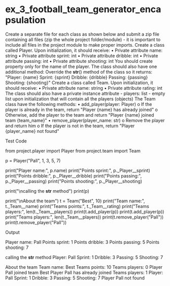 # ex_3_football_team_generator_encapsulation

Create a separate file for each class as shown below and submit a zip file containing all files (zip the whole project folder/module) - it is important to include all files in the project module to make proper imports.
Create a class called Player. Upon initialization, it should receive:
•	Private attribute name: string
•	Private attribute sprint: int
•	Private attribute dribble: int
•	Private attribute passing: int
•	Private attribute shooting: int
You should create property only for the name of the player. The class should also have one additional method:
Override the __str__() method of the class so it returns:
"Player: {name}
Sprint: {sprint}
Dribble: {dribble}
Passing: {passing}
Shooting: {shooting}"
Create a class called Team. Upon initialization, it should receive:
•	Private attribute name: string
•	Private attribute rating: int
The class should also have a private instance attribute - players: list - empty list upon initialization that will contain all the players (objects)
The Team class have the following methods:
•	add_player(player: Player)
o	If the player is already in the team, return "Player {name} has already joined"
o	Otherwise, add the player to the team and return "Player {name} joined team {team_name}"
•	remove_player(player_name: str)
o	Remove the player and return him
o	If the player is not in the team, return "Player {player_name} not found"

Test Code

from project.player import Player
from project.team import Team


p = Player("Pall", 1, 3, 5, 7)

print("Player name:", p.name)
print("Points sprint:", p._Player__sprint)
print("Points dribble:", p._Player__dribble)
print("Points passing:", p._Player__passing)
print("Points shooting:", p._Player__shooting)

print("\ncalling the __str__ method")
print(p)

print("\nAbout the team")
t = Team("Best", 10)
print("Team name:", t._Team__name)
print("Teams points:", t._Team__rating)
print("Teams players:", len(t._Team__players))
print(t.add_player(p))
print(t.add_player(p))
print("Teams players:", len(t._Team__players))
print(t.remove_player("Pall"))
print(t.remove_player("Pall"))

Output

Player name: Pall
Points sprint: 1
Points dribble: 3
Points passing: 5
Points shooting: 7

calling the __str__ method
Player: Pall
Sprint: 1
Dribble: 3
Passing: 5
Shooting: 7

About the team
Team name: Best
Teams points: 10
Teams players: 0
Player Pall joined team Best
Player Pall has already joined
Teams players: 1
Player: Pall
Sprint: 1
Dribble: 3
Passing: 5
Shooting: 7
Player Pall not found


